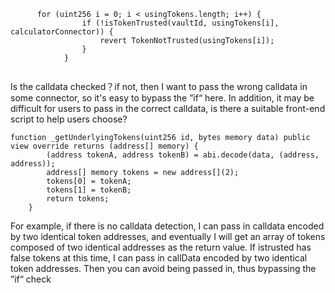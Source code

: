 ```solidity
      for (uint256 i = 0; i < usingTokens.length; i++) {
                if (!isTokenTrusted(vaultId, usingTokens[i], calculatorConnector)) {
                    revert TokenNotTrusted(usingTokens[i]);
                }
            }


```

Is the calldata checked？if not, then I want to pass the wrong calldata in some connector, so it's easy to bypass the ”if“ here.
In addition, it may be difficult for users to pass in the correct calldata, is there a suitable front-end script to help users choose?




```solidity
function _getUnderlyingTokens(uint256 id, bytes memory data) public view override returns (address[] memory) {
        (address tokenA, address tokenB) = abi.decode(data, (address, address));
        address[] memory tokens = new address[](2);
        tokens[0] = tokenA;
        tokens[1] = tokenB;
        return tokens;
    }
```

For example, if there is no calldata detection, I can pass in calldata encoded by two identical token addresses, and eventually I will get an array of tokens composed of two identical addresses as the return value. If istrusted has false tokens at this time, I can pass in callData encoded by two identical token addresses. Then you can avoid being passed in, thus bypassing the ”if“ check





